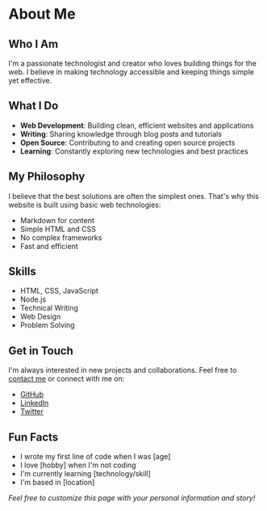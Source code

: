 # About Me

## Who I Am

I'm a passionate technologist and creator who loves building things for the web. I believe in making technology accessible and keeping things simple yet effective.

## What I Do

- **Web Development**: Building clean, efficient websites and applications
- **Writing**: Sharing knowledge through blog posts and tutorials
- **Open Source**: Contributing to and creating open source projects
- **Learning**: Constantly exploring new technologies and best practices

## My Philosophy

I believe that the best solutions are often the simplest ones. That's why this website is built using basic web technologies:

- Markdown for content
- Simple HTML and CSS
- No complex frameworks
- Fast and efficient

## Skills

- HTML, CSS, JavaScript
- Node.js
- Technical Writing
- Web Design
- Problem Solving

## Get in Touch

I'm always interested in new projects and collaborations. Feel free to [contact me](/contact) or connect with me on:

- [GitHub](https://github.com/yourusername)
- [LinkedIn](https://linkedin.com/in/yourusername)
- [Twitter](https://twitter.com/yourusername)

## Fun Facts

- I wrote my first line of code when I was [age]
- I love [hobby] when I'm not coding
- I'm currently learning [technology/skill]
- I'm based in [location]

*Feel free to customize this page with your personal information and story!* 
